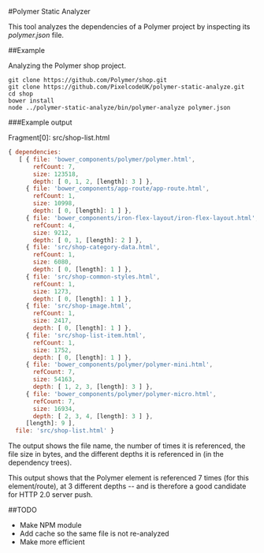 #Polymer Static Analyzer

This tool analyzes the dependencies of a Polymer project by inspecting its *polymer.json* file.

##Example

Analyzing the Polymer shop project.

```
git clone https://github.com/Polymer/shop.git
git clone https://github.com/PixelcodeUK/polymer-static-analyze.git
cd shop
bower install
node ../polymer-static-analyze/bin/polymer-analyze polymer.json
```

###Example output

Fragment[0]: src/shop-list.html

```js
{ dependencies:
   [ { file: 'bower_components/polymer/polymer.html',
       refCount: 7,
       size: 123518,
       depth: [ 0, 1, 2, [length]: 3 ] },
     { file: 'bower_components/app-route/app-route.html',
       refCount: 1,
       size: 10998,
       depth: [ 0, [length]: 1 ] },
     { file: 'bower_components/iron-flex-layout/iron-flex-layout.html',
       refCount: 4,
       size: 9212,
       depth: [ 0, 1, [length]: 2 ] },
     { file: 'src/shop-category-data.html',
       refCount: 1,
       size: 6080,
       depth: [ 0, [length]: 1 ] },
     { file: 'src/shop-common-styles.html',
       refCount: 1,
       size: 1273,
       depth: [ 0, [length]: 1 ] },
     { file: 'src/shop-image.html',
       refCount: 1,
       size: 2417,
       depth: [ 0, [length]: 1 ] },
     { file: 'src/shop-list-item.html',
       refCount: 1,
       size: 1752,
       depth: [ 0, [length]: 1 ] },
     { file: 'bower_components/polymer/polymer-mini.html',
       refCount: 7,
       size: 54163,
       depth: [ 1, 2, 3, [length]: 3 ] },
     { file: 'bower_components/polymer/polymer-micro.html',
       refCount: 7,
       size: 16934,
       depth: [ 2, 3, 4, [length]: 3 ] },
     [length]: 9 ],
  file: 'src/shop-list.html' }
```
The output shows the file name, the number of times it is referenced, the file size in bytes, and the different depths it is referenced in (in the dependency trees).


This output shows that the Polymer element is referenced 7 times (for this element/route), at 3 different depths -- and is therefore a good candidate for HTTP 2.0 server push.

##TODO
* Make NPM module
* Add cache so the same file is not re-analyzed
* Make more efficient
